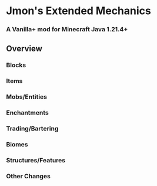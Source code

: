 # Jmon's Extended Mechanics

### A Vanilla+ mod for Minecraft Java 1.21.4+

## Overview

### Blocks

### Items

### Mobs/Entities

### Enchantments

### Trading/Bartering

### Biomes

### Structures/Features

### Other Changes

